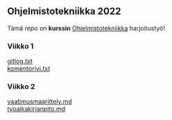 ## Ohjelmistotekniikka 2022

Tämä _repo_ on **kurssin** [Ohjelmistotekniikka](https://ohjelmistotekniikka-hy.github.io/) harjoitustyö!

### Viikko 1

[gitlog.txt](./laskarit/viikko1/gitlog.txt)  
[komentorivi.txt](./laskarit/viikko1/komentorivi.txt)

### Viikko 2

[vaatimusmaarittely.md](./harjoitustyö/dokumentaatio/vaatimusmaarittely.md)  
[tyoaikakirjanpito.md](./harjoitustyö/dokumentaatio/tyoaikakirjanpito.md)
